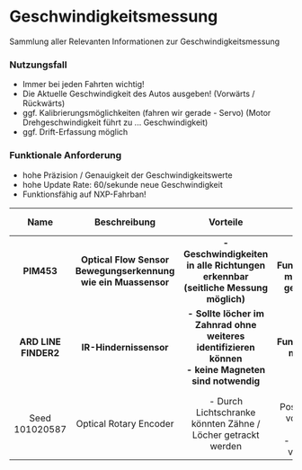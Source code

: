 # Geschwindigkeitsmessung
Sammlung aller Relevanten Informationen zur Geschwindigkeitsmessung

### Nutzungsfall
- Immer bei jeden Fahrten wichtig!
- Die Aktuelle Geschwindigkeit des Autos ausgeben! (Vorwärts / Rückwärts)
- ggf. Kalibrierungsmöglichkeiten (fahren wir gerade - Servo) (Motor Drehgeschwindigkeit führt zu ... Geschwindigkeit)
- ggf. Drift-Erfassung möglich

### Funktionale Anforderung
- hohe Präzision / Genauigkeit der Geschwindigkeitswerte
- hohe Update Rate: 60/sekunde neue Geschwindigkeit
- Funktionsfähig auf NXP-Fahrban!



| Name | Beschreibung | Vorteile | Nachteile | Technische Details | Kosten | Link | 
| :--: | :----------: | :------: | :-------: | :----------------: | :----: | :--: |
| **PIM453** | **Optical Flow Sensor <br> Bewegungserkennung wie ein Muassensor** | **- Geschwindigkeiten in alle Richtungen erkennbar (seitliche Messung möglich)** | **- Funktionsfähigkeit muss zunächst geprüft werden** | **- Betriebsspannung: 3V, 5V <br> - Schnittstelle: SPI** | **22,32€** | **[Mouser](https://www.mouser.de/ProductDetail/Pimoroni/PIM453?qs=PzGy0jfpSMuJnlsymXyulA%3D%3D)** |
| **ARD LINE FINDER2** | **IR-Hindernissensor** | **- Sollte löcher im Zahnrad ohne weiteres identifizieren können <br> - keine Magneten sind notwendig** | **- Funktionsfähigkeit muss geprüft werden** | **- [Datenblatt](https://cdn-reichelt.de/documents/datenblatt/C200/ST1081.pdf)** | **3,20€** | **[reichelt](https://www.reichelt.de/arduino-ir-hindernissensor-2-40-cm-38-khz-ard-line-finder2-p282521.html)** |
| Seed 101020587 | Optical Rotary Encoder | - Durch Lichtschranke könnten Zähne / Löcher getrackt werden | - keine Positionierung am vorhanden Rad möglich <br> - bei Zähnen zu viele Interupts | - [Datenblatt](https://raw.githubusercontent.com/SeeedDocument/Grove-Optical_Rotary_Encoder-TCUT1600X01/master/res/Optical_Sensor.pdf) | 8,93€ | [Mouser](https://www.mouser.de/ProductDetail/Seeed-Studio/101020587?qs=byeeYqUIh0OPLfsrlpqP%252Bw%3D%3D)
